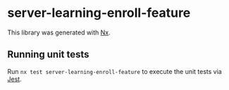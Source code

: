 # server-learning-enroll-feature

This library was generated with [Nx](https://nx.dev).

## Running unit tests

Run `nx test server-learning-enroll-feature` to execute the unit tests via [Jest](https://jestjs.io).
